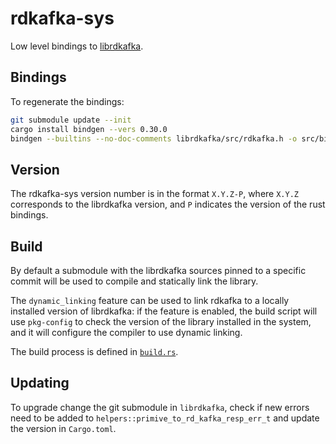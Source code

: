 # rdkafka-sys

Low level bindings to [librdkafka](https://github.com/edenhill/librdkafka).

## Bindings

To regenerate the bindings:

``` bash
git submodule update --init
cargo install bindgen --vers 0.30.0
bindgen --builtins --no-doc-comments librdkafka/src/rdkafka.h -o src/bindings/{platform}.rs
```

## Version

The rdkafka-sys version number is in the format `X.Y.Z-P`, where `X.Y.Z`
corresponds to the librdkafka version, and `P` indicates the version of the
rust bindings.

## Build

By default a submodule with the librdkafka sources pinned to a specific commit will
be used to compile and statically link the library.

The `dynamic_linking` feature can be used to link rdkafka to a locally installed
version of librdkafka: if the feature is enabled, the build script will use `pkg-config`
to check the version of the library installed in the system, and it will configure the
compiler to use dynamic linking.

The build process is defined in [`build.rs`].

[`build.rs`]: https://github.com/fede1024/rust-rdkafka/blob/master/rdkafka-sys/build.rs

## Updating

To upgrade change the git submodule in `librdkafka`, check if new errors
need to be added to `helpers::primive_to_rd_kafka_resp_err_t` and update
the version in `Cargo.toml`.
